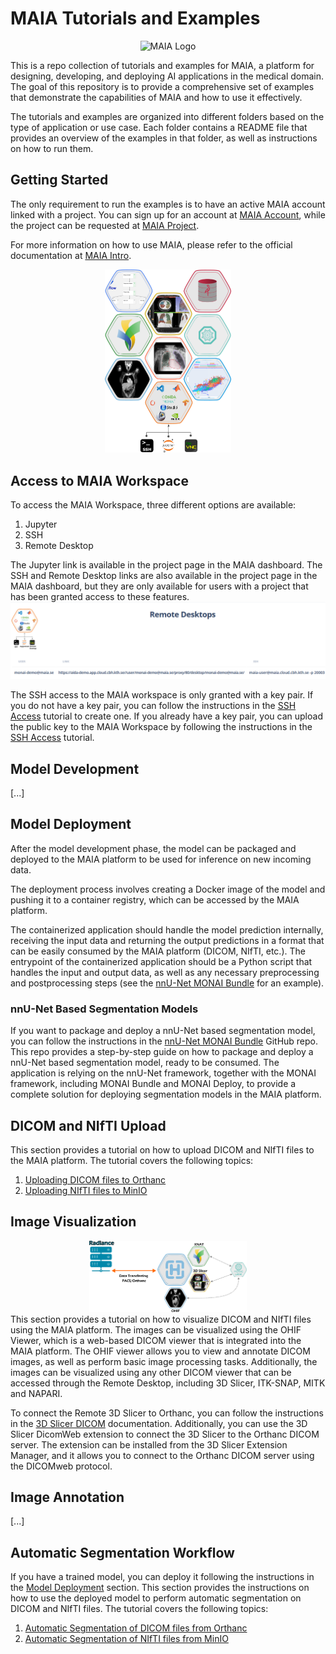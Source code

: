 # MAIA Tutorials and Examples

<div style="text-align: center;">
    <img src="https://raw.githubusercontent.com/kthcloud/maia/master/MAIA.png" alt="MAIA Logo" style="width: 70%;">
</div>


This is a repo collection of tutorials and examples for MAIA, a platform for designing, developing, and deploying AI applications in the medical domain. The goal of this repository is to provide a comprehensive set of examples that demonstrate the capabilities of MAIA and how to use it effectively.

The tutorials and examples are organized into different folders based on the type of application or use case. Each folder contains a README file that provides an overview of the examples in that folder, as well as instructions on how to run them.

## Getting Started

The only requirement to run the examples is to have an active MAIA account linked with a project. You can sign up for an account at [MAIA Account](https://maia.app.cloud.cbh.kth.se/maia/register/), while  the project can be requested at [MAIA Project](https://maia.app.cloud.cbh.kth.se/maia/register_project/).

For more information on how to use MAIA, please refer to the official documentation at [MAIA Intro](https://kthcloud.github.io/Computer-Science-Workshop/Day1/MAIA-Intro/).


<div style="text-align: center;">
    <img src="https://raw.githubusercontent.com/kthcloud/maia/master/dashboard/image/README/MAIA_Workspace.png" alt="MAIA Logo" style="width: 40%;">
</div>

## Access to MAIA Workspace

To access the MAIA Workspace, three different options are available:

1. Jupyter
2. SSH
3. Remote Desktop

The Jupyter link is available in the project page in the MAIA dashboard. 
The SSH and Remote Desktop links are also available in the project page in the MAIA dashboard, but they are only available for users with a project that has been granted access to these features.
![SSH and Remote Desktop Access](./images/Screenshot%202025-05-12%20140918.png)

The SSH access to the MAIA workspace is only granted with a key pair. If you do not have a key pair, you can follow the instructions in the [SSH Access](https://github.com/kthcloud/MAIA/blob/master/docker/MAIA-Workspace/Welcome.ipynb) tutorial to create one.
If you already have a key pair, you can upload the public key to the MAIA Workspace by following the instructions in the [SSH Access](https://github.com/kthcloud/MAIA/blob/master/docker/MAIA-Workspace/Welcome.ipynb) tutorial.


## Model Development
[...]
## Model Deployment
After the model development phase, the model can be packaged and deployed to the MAIA platform to be used for inference on new incoming data. 

The deployment process involves creating a Docker image of the model and pushing it to a container registry, which can be accessed by the MAIA platform. 

The containerized application should handle the model prediction internally, receiving the input data and returning the output predictions in a format that can be easily consumed by the MAIA platform (DICOM, NIfTI, etc.).
The entrypoint of the containerized application should be a Python script that handles the input and output data, as well as any necessary preprocessing and postprocessing steps (see the [nnU-Net MONAI Bundle](https://github.com/SimoneBendazzoli93/nnUNet-MONAI-Bundle/tree/main/deploy/spleen-x64-workstation-dgpu-linux-amd64%3A1.0) for an example).
### nnU-Net Based Segmentation Models
If you want to package and deploy a nnU-Net based segmentation model, you can follow the instructions in the [nnU-Net MONAI Bundle](https://github.com/SimoneBendazzoli93/nnUNet-MONAI-Bundle) GitHub repo.
This repo provides a step-by-step guide on how to package and deploy a nnU-Net based segmentation model, ready to be consumed. The application is relying on the nnU-Net framework, together with the MONAI framework, including MONAI Bundle and MONAI Deploy, to provide a complete solution for deploying segmentation models in the MAIA platform.

## DICOM and NIfTI Upload


This section provides a tutorial on how to upload DICOM and NIfTI files to the MAIA platform. The tutorial covers the following topics:
1. [Uploading DICOM files to Orthanc](Orthanc/README.md)
2. [Uploading NIfTI files to MinIO](MinIO/README.md)

## Image Visualization
<div style="text-align: center;">
    <img src="images/Workflow_Orthanc.png" alt="MAIA Logo" style="width: 50%;">
</div>
This section provides a tutorial on how to visualize DICOM and NIfTI files using the MAIA platform.
The images can be visualized using the OHIF Viewer, which is a web-based DICOM viewer that is integrated into the MAIA platform. The OHIF viewer allows you to view and annotate DICOM images, as well as perform basic image processing tasks. 
Additionally, the images can be visualized using any other DICOM viewer that can be accessed through the Remote Desktop, including 3D Slicer, ITK-SNAP, MITK and NAPARI.

To connect the Remote 3D Slicer to Orthanc, you can follow the instructions in the [3D Slicer DICOM](https://slicer.readthedocs.io/en/latest/user_guide/modules/dicom.html) documentation.
Additionally, you can use the 3D Slicer DicomWeb extension to connect the 3D Slicer to the Orthanc DICOM server. The extension can be installed from the 3D Slicer Extension Manager, and it allows you to connect to the Orthanc DICOM server using the DICOMweb protocol.


## Image Annotation
[...]

## Automatic Segmentation Workflow

If you have a trained model, you can deploy it following the instructions in the [Model Deployment](#model-deployment) section.
This section provides the instructions on how to use the deployed model to perform automatic segmentation on DICOM and NIfTI files. The tutorial covers the following topics:
1. [Automatic Segmentation of DICOM files from Orthanc](Orthanc/AutoSegmentation.md)
2. [Automatic Segmentation of NIfTI files from MinIO](MinIO/AutoSegmentation.md)